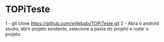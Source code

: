 # TOPiTeste

1 - git clone https://github.com/willebabi/TOPiTeste.git
2 - Abra o android studio, abrir projeto existente, selecione a pasta do projeto e rodar o projeto.

